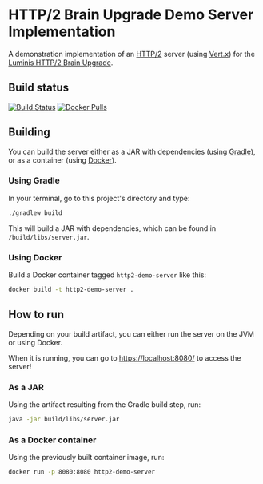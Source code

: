# HTTP/2 Brain Upgrade Demo Server Implementation

A demonstration implementation of an [HTTP/2][1] server (using [Vert.x][2]) for the [Luminis HTTP/2 Brain Upgrade][3].

## Build status

[![Build Status](https://travis-ci.org/pietvandongen/http2-brain-upgrade.svg?branch=master)](https://travis-ci.org/pietvandongen/http2-brain-upgrade)
[![Docker Pulls](https://img.shields.io/docker/pulls/pietvandongen/http2-demo-server.svg)](https://hub.docker.com/r/pietvandongen/http2-demo-server/)

## Building

You can build the server either as a JAR with dependencies (using [Gradle][4]), or as a container (using [Docker][5]). 

### Using Gradle

In your terminal, go to this project's directory and type:
 
```bash
./gradlew build
```

This will build a JAR with dependencies, which can be found in `/build/libs/server.jar`.


### Using Docker

Build a Docker container tagged `http2-demo-server` like this:

```bash
docker build -t http2-demo-server .
```

## How to run

Depending on your build artifact, you can either run the server on the JVM or using Docker. 

When it is running, you can go to [https://localhost:8080/](https://localhost:8080/) to access the server!

### As a JAR

Using the artifact resulting from the Gradle build step, run:

```bash
java -jar build/libs/server.jar
```

### As a Docker container
 
Using the previously built container image, run:

```bash
docker run -p 8080:8080 http2-demo-server
```

[1]: https://http2.github.io/
[2]: http://vertx.io/
[3]: https://academy.luminis.eu/en/event/brain-upgrade-http2/
[4]: https://gradle.org/
[5]: https://www.docker.com/
